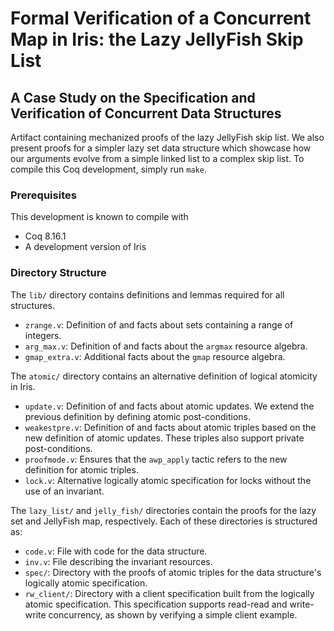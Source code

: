 # Formal Verification of a Concurrent Map in Iris: the Lazy JellyFish Skip List
## A Case Study on the Specification and Verification of Concurrent Data Structures

Artifact containing mechanized proofs of the lazy JellyFish skip list. We also present proofs for a simpler lazy set data structure which showcase how our arguments evolve from a simple linked list to a complex skip list. To compile this Coq development, simply run `make`.


### Prerequisites
This development is known to compile with

- Coq 8.16.1
- A development version of Iris


### Directory Structure
The `lib/` directory contains definitions and lemmas required for all structures.

- `zrange.v`: Definition of and facts about sets containing a range of integers.
- `arg_max.v`: Definition of and facts about the `argmax` resource algebra.
- `gmap_extra.v`: Additional facts about the `gmap` resource algebra.

The `atomic/` directory contains an alternative definition of logical atomicity in Iris.

- `update.v`: Definition of and facts about atomic updates. We extend the previous definition by defining atomic post-conditions.
- `weakestpre.v`: Definition of and facts about atomic triples based on the new definition of atomic updates. These triples also support private post-conditions.
- `proofmode.v`: Ensures that the `awp_apply` tactic refers to the new definition for atomic triples.
- `lock.v`: Alternative logically atomic specification for locks without the use of an invariant.

The `lazy_list/` and `jelly_fish/` directories contain the proofs for the lazy set and JellyFish map, respectively. Each of these directories is structured as:

- `code.v`: File with code for the data structure.
- `inv.v`: File describing the invariant resources.
- `spec/`: Directory with the proofs of atomic triples for the data structure's logically atomic specification.
- `rw_client/`: Directory with a client specification built from the logically atomic specification. This specification supports read-read and write-write concurrency, as shown by verifying a simple client example.
